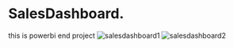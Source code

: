 # SalesDashboard.
this is powerbi end project
![salesdashboard1](https://github.com/user-attachments/assets/87cbf091-36ad-49d3-aa1f-8ddfdb9a715c)
![salesdashboard2](https://github.com/user-attachments/assets/f1383951-a522-4797-964f-44473b2f34b1)
